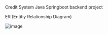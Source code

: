 
Credit System Java Springboot backend project

ER (Entitiy Relationship Diagram)

![image](https://user-images.githubusercontent.com/20181602/155897501-257972bb-b2ff-4163-ac03-8bdc9918a015.png)

